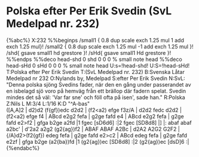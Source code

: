 # Polska efter Per Erik Svedin (SvL Medelpad nr. 232)

{%abc%}
X:232
%%beginps
/small1 { 
   0.8 dup scale
   exch 1.25 mul 1 add
   exch 1.25 mul}!
/small2 { 
   0.8 dup scale
   exch 1.25 mul -1 add
   exch 1.25 mul }!
/shd{ gsave small1 hd grestore }!
/sHd{ gsave small1 Hd grestore }!
%%endps
%%deco head-shd 0 shd 0 0 0	% small note head
%%deco head-sHd 0 sHd 0 0 0	% small note head
U:s=!head-shd!
U:S=!head-sHd!
T:Polska efter Per Erik Svedin
T:(SvL Medelpad nr. 232)
B:Svenska Låtar Medelpad nr 232
O:Nylands by, Medelpad
S:efter Per Erik Svedin
N:SvL: "Denna polska sjöng Svedins fader, när den en gång under passerandet av en isbelagd sjö voro på hemväg från ett brällop där fadern spelat. Svedin mindes det så väl: 'Var far sne' och föll ofta på isen', sade han."
R:Polska
Z:Nils L
M:3/4
L:1/16
K:D
"^A-bas" \
([A,A]2 | d2)d2 (f{gf})edc d2d2 | (f2<a2) efge f3z/A | d2d2 fedc d2d2 | 
(f2<a2) efge f4 | ABcd e2g2 fefa | g2ge fafd e4 | ABcd e2g2 fefa | 
g2ge fafd e2>f2 | gfga b2ge a2fd |1 fgec [sD6d6] :|2 fgec [SD8d8] |]
|: abaf abaf a2bc' | d'2a2 a2g2 (g2{ag})f2 | ABAF ABAF A2Bc | d2A2 A2G2 G2F2 | 
{/A}d2>(f2{gf}) edeg fefa | g2ge fafd e2>c2 | ABcd edeg fefa | g2ge fafd e2zf | 
gfga b2ge (a2{ba})fd |1 (g2{ag})ec [SD8d8] :|2 (g2{ag})ec [dsD]6 :|
{%endabc%}
